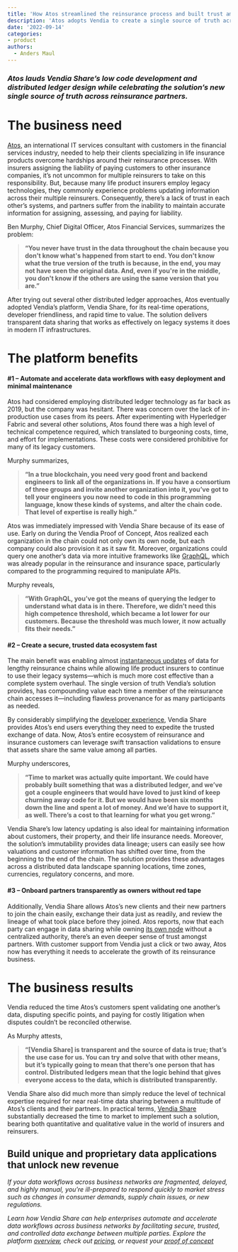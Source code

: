 ```yaml
---
title: 'How Atos streamlined the reinsurance process and built trust among financial services partners'
description: 'Atos adopts Vendia to create a single source of truth across reinsurance partners and lauds low code development and distributed ledger design..'
date: '2022-09-14'
categories:
- product
authors:
  - Anders Maul
---
```

### _Atos lauds Vendia Share’s low code development and distributed ledger design while celebrating the solution’s new single source of truth across reinsurance partners._

# The business need

[Atos](https://atos.net/en/), an international IT services consultant with customers in the financial services industry, needed to help their clients specializing in life insurance products overcome hardships around their reinsurance processes. With insurers assigning the liability of paying customers to other insurance companies, it’s not uncommon for multiple reinsurers to take on this responsibility. But, because many life product insurers employ legacy technologies, they commonly experience problems updating information across their multiple reinsurers. Consequently, there’s a lack of trust in each other’s systems, and partners suffer from the inability to maintain accurate information for assigning, assessing, and paying for liability. 

Ben Murphy, Chief Digital Officer, Atos Financial Services, summarizes the problem:

>**“You never have trust in the data throughout the chain because you don't know what's happened from start to end. You don't know what the true version of the truth is because, in the end, you may not have seen the original data. And, even if you're in the middle, you don't know if the others are using the same version that you are.”**

After trying out several other distributed ledger approaches, Atos eventually adopted Vendia’s platform, Vendia Share, for its real-time operations, developer friendliness, and rapid time to value. The solution delivers transparent data sharing that works as effectively on legacy systems it does in modern IT infrastructures. 

# The platform benefits

#### #1 – Automate and accelerate data workflows with easy deployment and minimal maintenance 

Atos had considered employing distributed ledger technology as far back as 2019, but the company was hesitant. There was concern over the lack of in-production use cases from its peers. After experimenting with Hyperledger Fabric and several other solutions, Atos found there was a high level of technical competence required, which translated to burgeoning costs, time, and effort for implementations. These costs were considered prohibitive for many of its legacy customers.

Murphy summarizes,

>**“In a true blockchain, you need very good front and backend engineers to link all of the organizations in. If you have a consortium of three groups and invite another organization into it, you’ve got to tell your engineers you now need to code in this programming language, know these kinds of systems, and alter the chain code. That level of expertise is really high.”** 

Atos was immediately impressed with Vendia Share because of its ease of use. Early on during the Vendia Proof of Concept, Atos realized each organization in the chain could not only own its own node, but each company could also provision it as it saw fit. Moreover, organizations could query one another’s data via more intuitive frameworks like [GraphQL](https://www.vendia.net/blog/graphql-and-blockchain), which was already popular in the reinsurance and insurance space, particularly compared to the programming required to manipulate APIs.

Murphy reveals,

>**“With GraphQL, you’ve got the means of querying the ledger to understand what data is in there. Therefore, we didn’t need this high competence threshold, which became a lot lower for our customers. Because the threshold was much lower, it now actually fits their needs.”**

#### #2 – Create a secure, trusted data ecosystem fast

The main benefit was enabling almost [instantaneous updates](https://www.vendia.net/blog/b2b-data-sharing) of data for lengthy reinsurance chains while allowing life product insurers to continue to use their legacy systems—which is much more cost effective than a complete system overhaul. The single version of truth Vendia’s solution provides, has compounding value each time a member of the reinsurance chain accesses it—including flawless provenance for as many participants as needed. 

By considerably simplifying the [developer experience](https://www.vendia.net/developers), Vendia Share provides Atos’s end users everything they need to expedite the trusted exchange of data. Now, Atos’s entire ecosystem of reinsurance and insurance customers can leverage swift transaction validations to ensure that assets share the same value among all parties.

Murphy underscores,

>**“Time to market was actually quite important. We could have probably built something that was a distributed ledger, and we’ve got a couple engineers that would have loved to just kind of keep churning away code for it. But we would have been six months down the line and spent a lot of money. And we’d have to support it, as well. There’s a cost to that learning for what you get wrong.”**

Vendia Share’s low latency updating is also ideal for maintaining information about customers, their property, and their life insurance needs. Moreover, the solution’s immutability provides data lineage; users can easily see how valuations and customer information has shifted over time, from the beginning to the end of the chain. The solution provides these advantages across a distributed data landscape spanning locations, time zones, currencies, regulatory concerns, and more. 


#### #3 – Onboard partners transparently as owners without red tape

Additionally, Vendia Share allows Atos’s new clients and their new partners to join the chain easily, exchange their data just as readily, and review the lineage of what took place before they joined. Atos reports, now that each party can engage in data sharing while owning [its own node](https://www.vendia.net/blog/multi-party-data-sharing-with-control) without a centralized authority, there’s an even deeper sense of trust amongst partners. With customer support from Vendia just a click or two away, Atos now has everything it needs to accelerate the growth of its reinsurance business.


# The business results

Vendia reduced the time Atos’s customers spent validating one another’s data, disputing specific points, and paying for costly litigation when disputes couldn’t be reconciled otherwise.

As Murphy attests,

>**“[Vendia Share] is transparent and the source of data is true; that’s the use case for us. You can try and solve that with other means, but it’s typically going to mean that there’s one person that has control. Distributed ledgers mean that the logic behind that gives everyone access to the data, which is distributed transparently.**

Vendia Share also did much more than simply reduce the level of technical expertise required for near real-time data sharing between a multitude of Atos’s clients and their partners. In practical terms, [Vendia Share](https://www.vendia.net/product) substantially decreased the time to market to implement such a solution, bearing both quantitative and qualitative value in the world of insurers and reinsurers.


## Build unique and proprietary data applications that unlock new revenue

_If your data workflows across business networks are fragmented, delayed, and highly manual, you’re ill-prepared to respond quickly to market stress such as changes in consumer demands, supply chain issues, or new regulations._ 

_Learn how Vendia Share can help enterprises automate and accelerate data workflows across business networks by facilitating secure, trusted, and controlled data exchange between multiple parties. Explore the platform [overview](https://www.vendia.net/product), check out [pricing](https://www.vendia.net/pricing), or request your [proof of concept](https://www.vendia.net/poc)_
